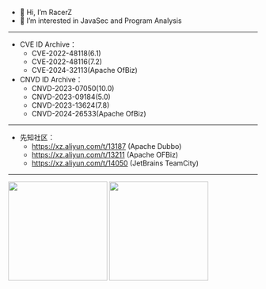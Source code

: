 - 👋 Hi, I’m RacerZ
- 👀 I’m interested in JavaSec and Program Analysis
<!---
RacerZ-fighting/RacerZ-fighting is a ✨ special ✨ repository because its `README.md` (this file) appears on your GitHub profile.
You can click the Preview link to take a look at your changes.
--->
---
- CVE ID Archive：
  - CVE-2022-48118(6.1)
  - CVE-2022-48116(7.2)
  - CVE-2024-32113(Apache OfBiz)
- CNVD ID Archive：
  - CNVD-2023-07050(10.0)
  - CNVD-2023-09184(5.0)
  - CNVD-2023-13624(7.8)
  - CNVD-2024-26533(Apache OfBiz)
---
- 先知社区：
  - https://xz.aliyun.com/t/13187 (Apache Dubbo)
  - https://xz.aliyun.com/t/13211 (Apache OFBiz)
  - https://xz.aliyun.com/t/14050 (JetBrains TeamCity)
--- 
<picture>
        <source
          srcset="https://github-readme-stats.vercel.app/api?username=RacerZ-fighting&show_icons=true&hide_border=true&count_private=true&include_all_commits=true&bg_color=0d1117&theme=dark"
          height="200" media="(prefers-color-scheme: dark)" />
        <source
          srcset="https://github-readme-stats.vercel.app/api?username=RacerZ-fighting&show_icons=true&hide_border=true&count_private=true&include_all_commits=true&bg_color=ffffff"
          height="200" media="(prefers-color-scheme: light), (prefers-color-scheme: no-preference)" />
        <img src="https://github-readme-stats.vercel.app/api?username=RacerZ-fighting&show_icons=true&hide_border=true&count_private=true&include_all_commits=true" height="200" />
      </picture>
      <picture height="200" >
        <source
          srcset="https://github-readme-stats.vercel.app/api/top-langs/?username=RacerZ-fighting&hide_border=true&layout=compact&langs_count=8&bg_color=0d1117&theme=dark"
          height="200" media="(prefers-color-scheme: dark)" />
        <source
          srcset="https://github-readme-stats.vercel.app/api/top-langs/?username=RacerZ-fighting&hide_border=true&layout=compact&langs_count=8&bg_color=ffffff"
          height="200" media="(prefers-color-scheme: light), (prefers-color-scheme: no-preference)" />
        <img src="https://github-readme-stats.vercel.app/api/top-langs/?username=RacerZ-fighting&hide_border=true&layout=compact&langs_count=8" height="200" />
      </picture>
